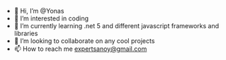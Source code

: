- 👋 Hi, I’m @Yonas
- 👀 I’m interested in coding
- 🌱 I’m currently learning .net 5 and different javascript frameworks and libraries
- 💞️ I’m looking to collaborate on any cool projects
- 📫 How to reach me expertsanoy@gmail.com

<!---
sanoylab/sanoylab is a ✨ special ✨ repository because its `README.md` (this file) appears on your GitHub profile.
You can click the Preview link to take a look at your changes.
--->

